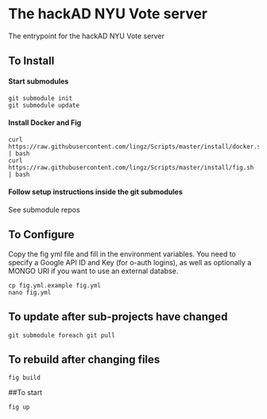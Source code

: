 The hackAD NYU Vote server
==========================

The entrypoint for the hackAD NYU Vote server

## To Install

#### Start submodules

```
git submodule init
git submodule update
```

#### Install Docker and Fig

```
curl https://raw.githubusercontent.com/lingz/Scripts/master/install/docker.sh | bash
curl https://raw.githubusercontent.com/lingz/Scripts/master/install/fig.sh | bash
```

#### Follow setup instructions inside the git submodules

See submodule repos

## To Configure

Copy the fig yml file and fill in the environment variables.
You need to specify a Google API ID and Key (for o-auth logins), as well as optionally
a MONGO URI if you want to use an external databse.

```
cp fig.yml.example fig.yml
nano fig.yml
```

## To update after sub-projects have changed

```
git submodule foreach git pull
```

## To rebuild after changing files

```
fig build
```

##To start

```
fig up
```
